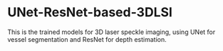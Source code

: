# UNet-ResNet-based-3DLSI
This is the trained models for 3D laser speckle imaging, using UNet for vessel segmentation and ResNet for depth estimation.
